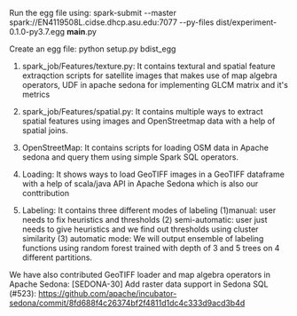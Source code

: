 Run the egg file using:
spark-submit --master spark://EN4119508L.cidse.dhcp.asu.edu:7077 --py-files dist/experiment-0.1.0-py3.7.egg __main__.py


Create an egg file:
python setup.py bdist_egg



1. spark_job/Features/texture.py: It contains textural and spatial feature extraqction scripts for satellite images that makes use of map algebra operators, UDF in apache sedona for implementing GLCM matrix and it's metrics

2. spark_job/Features/spatial.py: It contains multiple ways to extract spatial features using images and OpenStreetmap data with a help of spatial joins.

3. OpenStreetMap: It contains scripts for loading OSM data in Apache sedona and query them using simple Spark SQL operators.

4. Loading: It shows ways to load GeoTIFF images in a GeoTIFF dataframe with a help of scala/java API in Apache Sedona which is also our conttribution

5. Labeling: It contains three different modes of labeling (1)manual: user needs to fix heuristics and thresholds (2) semi-automatic: user just needs to give heuristics and we find out thresholds using cluster similarity (3) automatic mode: We will output ensemble of labeling functions using random forest trained with depth of 3 and 5 trees on 4 different partitions.

We have also contributed GeoTIFF loader and map algebra operators in Apache Sedona: [SEDONA-30] Add raster data support in Sedona SQL (#523): https://github.com/apache/incubator-sedona/commit/8fd688f4c26374bf2f4811d1dc4c333d9acd3b4d
